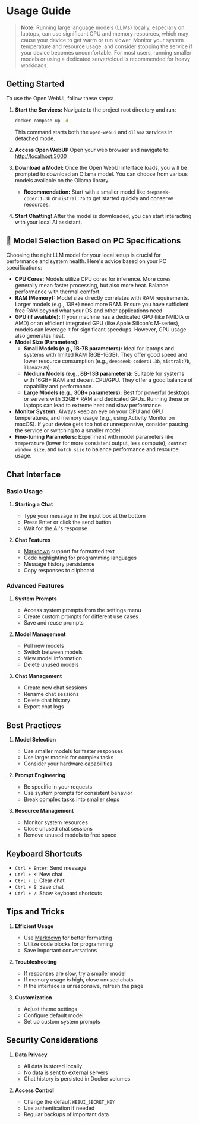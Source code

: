 # Usage Guide

> **Note:** Running large language models (LLMs) locally, especially on laptops, can use significant CPU and memory resources, which may cause your device to get warm or run slower. Monitor your system temperature and resource usage, and consider stopping the service if your device becomes uncomfortable. For most users, running smaller models or using a dedicated server/cloud is recommended for heavy workloads.

## Getting Started

To use the Open WebUI, follow these steps:

1.  **Start the Services:**
    Navigate to the project root directory and run:
    ```bash
    docker compose up -d
    ```
    This command starts both the `open-webui` and `ollama` services in detached mode.

2.  **Access Open WebUI:**
    Open your web browser and navigate to:
    [http://localhost:3000](http://localhost:3000)

3.  **Download a Model:**
    Once the Open WebUI interface loads, you will be prompted to download an Ollama model. You can choose from various models available on the Ollama library.

    *   **Recommendation:** Start with a smaller model like `deepseek-coder:1.3b` or `mistral:7b` to get started quickly and conserve resources.

4.  **Start Chatting!**
    After the model is downloaded, you can start interacting with your local AI assistant.

## 🤖 Model Selection Based on PC Specifications

Choosing the right LLM model for your local setup is crucial for performance and system health. Here's advice based on your PC specifications:

-   **CPU Cores:** Models utilize CPU cores for inference. More cores generally mean faster processing, but also more heat. Balance performance with thermal comfort.
-   **RAM (Memory):** Model size directly correlates with RAM requirements. Larger models (e.g., 13B+) need more RAM. Ensure you have sufficient free RAM beyond what your OS and other applications need.
-   **GPU (if available):** If your machine has a dedicated GPU (like NVIDIA or AMD) or an efficient integrated GPU (like Apple Silicon's M-series), models can leverage it for significant speedups. However, GPU usage also generates heat.
-   **Model Size (Parameters):**
    -   **Small Models (e.g., 1B-7B parameters):** Ideal for laptops and systems with limited RAM (8GB-16GB). They offer good speed and lower resource consumption (e.g., `deepseek-coder:1.3b`, `mistral:7b`, `llama2:7b`).
    -   **Medium Models (e.g., 8B-13B parameters):** Suitable for systems with 16GB+ RAM and decent CPU/GPU. They offer a good balance of capability and performance.
    -   **Large Models (e.g., 30B+ parameters):** Best for powerful desktops or servers with 32GB+ RAM and dedicated GPUs. Running these on laptops can lead to extreme heat and slow performance.
-   **Monitor System:** Always keep an eye on your CPU and GPU temperatures, and memory usage (e.g., using Activity Monitor on macOS). If your device gets too hot or unresponsive, consider pausing the service or switching to a smaller model.
-   **Fine-tuning Parameters:** Experiment with model parameters like `temperature` (lower for more consistent output, less compute), `context window size`, and `batch size` to balance performance and resource usage.

## Chat Interface

### Basic Usage

1. **Starting a Chat**
   - Type your message in the input box at the bottom
   - Press Enter or click the send button
   - Wait for the AI's response

2. **Chat Features**
   - [Markdown](https://www.markdownguide.org/) support for formatted text
   - Code highlighting for programming languages
   - Message history persistence
   - Copy responses to clipboard

### Advanced Features

1. **System Prompts**
   - Access system prompts from the settings menu
   - Create custom prompts for different use cases
   - Save and reuse prompts

2. **Model Management**
   - Pull new models
   - Switch between models
   - View model information
   - Delete unused models

3. **Chat Management**
   - Create new chat sessions
   - Rename chat sessions
   - Delete chat history
   - Export chat logs

## Best Practices

1. **Model Selection**
   - Use smaller models for faster responses
   - Use larger models for complex tasks
   - Consider your hardware capabilities

2. **Prompt Engineering**
   - Be specific in your requests
   - Use system prompts for consistent behavior
   - Break complex tasks into smaller steps

3. **Resource Management**
   - Monitor system resources
   - Close unused chat sessions
   - Remove unused models to free space

## Keyboard Shortcuts

- `Ctrl + Enter`: Send message
- `Ctrl + K`: New chat
- `Ctrl + L`: Clear chat
- `Ctrl + S`: Save chat
- `Ctrl + /`: Show keyboard shortcuts

## Tips and Tricks

1. **Efficient Usage**
   - Use [Markdown](https://www.markdownguide.org/) for better formatting
   - Utilize code blocks for programming
   - Save important conversations

2. **Troubleshooting**
   - If responses are slow, try a smaller model
   - If memory usage is high, close unused chats
   - If the interface is unresponsive, refresh the page

3. **Customization**
   - Adjust theme settings
   - Configure default model
   - Set up custom system prompts

## Security Considerations

1. **Data Privacy**
   - All data is stored locally
   - No data is sent to external servers
   - Chat history is persisted in Docker volumes

2. **Access Control**
   - Change the default `WEBUI_SECRET_KEY`
   - Use authentication if needed
   - Regular backups of important data 
